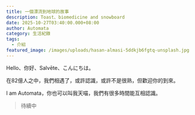```yaml
---
title: 一個漂流到地球的故事
description: Toast、biomedicine and snowboard
date: 2025-10-27T03:40:00.000+08:00
author: Automata
category: 生活紀錄
tags:
  - 介紹
featured_image: /images/uploads/hasan-almasi-5ddkjb6fgtq-unsplash.jpg
---
```

Hello、你好、Salvēte、こんにちは。

在82億人之中，我們相遇了，或許認識，或許不是很熟，但歡迎你的到來。

I am Automata，你也可以叫我天喵，我們有很多時間能互相認識。

> 待續中

